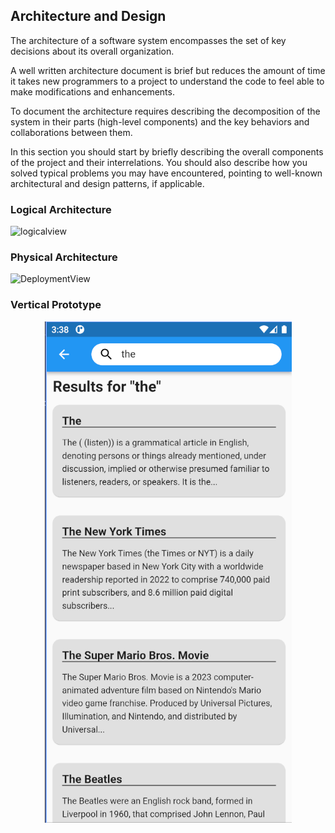 ## Architecture and Design
The architecture of a software system encompasses the set of key decisions about its overall organization. 

A well written architecture document is brief but reduces the amount of time it takes new programmers to a project to understand the code to feel able to make modifications and enhancements.

To document the architecture requires describing the decomposition of the system in their parts (high-level components) and the key behaviors and collaborations between them. 

In this section you should start by briefly describing the overall components of the project and their interrelations. You should also describe how you solved typical problems you may have encountered, pointing to well-known architectural and design patterns, if applicable.

### Logical Architecture
![logicalview](https://user-images.githubusercontent.com/93836408/225163548-345a8303-6a3f-42a1-b36f-b8303cc20ec6.jpg)

### Physical Architecture
![DeploymentView](https://user-images.githubusercontent.com/93833262/227270533-d131f0bb-32ad-46e9-9506-884cdc99c393.png)

### Vertical Prototype
<p align="center" justify="center">
  <img src="../images/vert_slice.png"/>
</p>